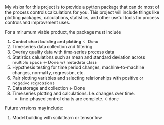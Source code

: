 My vision for this project is to provide a python package that can do most of the process controls
calculations for you. This project will include things like plotting packages, calculations,
statistics, and other useful tools for process controls and improvement uses.

For a minumum viable product, the package must include

1. Control chart building and plotting <- Done
2. Time series data collection and filtering 
3. Overlay quality data with time-series process data
4. Statistics calulations such as mean and standard deviation across multiple specs <- Done w/ metadata class
5. Hypothesis testing for time period changes, machine-to-machine changes, normality, regression, etc.
6. Pair plotting variables and selecting relationships with positive or negative regressions
7. Data storage and collection <- Done
8. Time series plotting and calculations. I.e. changes over time.
    - time-phased control charts are complete. <-done


Future versions may include:
1. Model building with scikitlearn or tensorflow